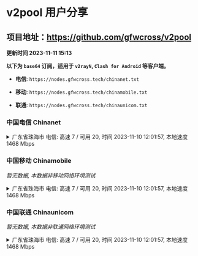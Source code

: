 # v2pool 用户分享
## 项目地址：<https://github.com/gfwcross/v2pool>
**更新时间 2023-11-11 15:13**


**以下为 `base64` 订阅，适用于 `v2rayN`, `Clash for Android` 等客户端。**

- **电信**: `https://nodes.gfwcross.tech/chinanet.txt`

- **移动**: `https://nodes.gfwcross.tech/chinamobile.txt`

- **联通**: `https://nodes.gfwcross.tech/chinaunicom.txt`


### 中国电信 Chinanet
<details><summary>广东省珠海市 电信: 高速 7 / 可用 20, 时间 2023-11-10 12:01:57, 本地速度 1468 Mbps</summary><p>可用节点订阅：https://transfer.sh/FWcsUf1cIQ/running.txt<br>高速节点订阅：https://transfer.sh/f8jiVRg2ki/good.txt<br>低延迟节点订阅：https://transfer.sh/XoFn4CuBHL/low_delay.txt</p></details>
<p></p>

### 中国移动 Chinamobile
<i>暂无数据, 本数据非移动网络环境测试</i>
<details><summary>广东省珠海市 电信: 高速 7 / 可用 20, 时间 2023-11-10 12:01:57, 本地速度 1468 Mbps</summary><p>可用节点订阅：https://transfer.sh/FWcsUf1cIQ/running.txt<br>高速节点订阅：https://transfer.sh/f8jiVRg2ki/good.txt<br>低延迟节点订阅：https://transfer.sh/XoFn4CuBHL/low_delay.txt</p></details>
<p></p>

### 中国联通 Chinaunicom
<i>暂无数据, 本数据非联通网络环境测试</i>
<details><summary>广东省珠海市 电信: 高速 7 / 可用 20, 时间 2023-11-10 12:01:57, 本地速度 1468 Mbps</summary><p>可用节点订阅：https://transfer.sh/FWcsUf1cIQ/running.txt<br>高速节点订阅：https://transfer.sh/f8jiVRg2ki/good.txt<br>低延迟节点订阅：https://transfer.sh/XoFn4CuBHL/low_delay.txt</p></details>
<p></p>